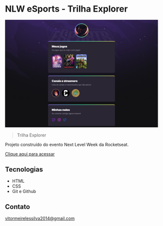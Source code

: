 # NLW eSports - Trilha Explorer

![preview](./.github/preview.png)
> Trilha Explorer

Projeto construído do evento Next Level Week da Rocketseat.

[Clique aqui para acessar](https://Anonymotroll.github.io/NLW-eSports-explorer/)

## Tecnologias

- HTML
- CSS
- Git e Github

## Contato

vitormeirelessilva2014@gmail.com